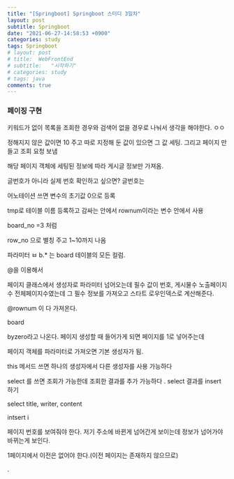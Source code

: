 ```yaml
---
title: "[Springboot] Springboot 스터디 3일차"
layout: post
subtitle: Springboot
date: "2021-06-27-14:58:53 +0900"
categories: study
tags: Springboot
# layout: post
# title:  WebFrontEnd
# subtitle:   "시작하기"
# categories: study
# tags: java
comments: true
---
```




### 페이징 구현

키워드가 없이 목록을 조회한 경우와 검색어 없을 경우로 나눠서 생각을 해야한다.
ㅇㅇ

정해지지 않은 값이면 10 주고 따로 지정해 둔 값이 있으면 그 값 세팅.
그리고 페이지 만들고 조회 요청 보냄

해당 페이지 객체에 세팅된 정보에 따라 게시글 정보만 가져옴.


글번호가 아니라 실제 번호 확인하고 싶으면? 글번호는

어노테이션 쓰면 변수의 초기값 0으로 등록

tmp로 테이블 이름 등록하고 감싸는 안에서 rownum이라는 변수 안에서 사용

board_no =3 처럼 

row_no 으로 별칭 주고 1~10까지 나옴

파라미터 ㅂ
b.* 는 board 테이블의 모든 컬럼.

@을 이용해서

페이지 클래스에서 생성자로 파라미터 넘어오는데 필수 값이 번호, 게시물수 노출페이지수 전체페이지수였는데 그 필수 정보를 가져오고 스타트 로우인덱스로 계산해준다.

@rownum 이 다 가져온다.

board

byzero라고 나온다. 페이지 생성할 때 들어가게 되면
페이지를 1로 넣어주는데 

페이지 객체를 파라미터로 가져오면 기본 생성자가 됨.
 
 
 this 메서드 쓰면 하나의 생성자에서 다른 생성자를 사용 가능하다


select 를 쓰면 조회가 가능한데 조회한 결과를 추가 가능하다 . select 결과를 insert 하기

select title, writer, content


intsert i


페이지 번호를 보여줘야 한다.
저기 주소에 바뀐게 넘어간게 보이는데 정보가 넘어가야 바뀌는게 보인다.

1페이지에서 이전은 없어야 한다.(이전 페이지는 존재하지 않으므로)

.
